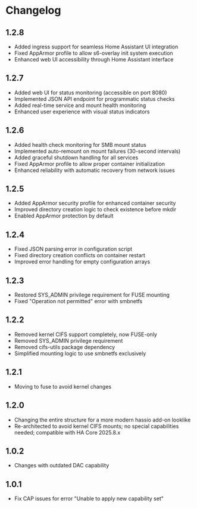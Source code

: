 # Changelog

## 1.2.8

- Added ingress support for seamless Home Assistant UI integration
- Fixed AppArmor profile to allow s6-overlay init system execution
- Enhanced web UI accessibility through Home Assistant interface

## 1.2.7

- Added web UI for status monitoring (accessible on port 8080)
- Implemented JSON API endpoint for programmatic status checks
- Added real-time service and mount health monitoring
- Enhanced user experience with visual status indicators

## 1.2.6

- Added health check monitoring for SMB mount status
- Implemented auto-remount on mount failures (30-second intervals)
- Added graceful shutdown handling for all services
- Fixed AppArmor profile to allow proper container initialization
- Enhanced reliability with automatic recovery from network issues

## 1.2.5

- Added AppArmor security profile for enhanced container security
- Improved directory creation logic to check existence before mkdir
- Enabled AppArmor protection by default

## 1.2.4

- Fixed JSON parsing error in configuration script
- Fixed directory creation conflicts on container restart
- Improved error handling for empty configuration arrays

## 1.2.3

- Restored SYS_ADMIN privilege requirement for FUSE mounting
- Fixed "Operation not permitted" error with smbnetfs

## 1.2.2

- Removed kernel CIFS support completely, now FUSE-only
- Removed SYS_ADMIN privilege requirement
- Removed cifs-utils package dependency
- Simplified mounting logic to use smbnetfs exclusively

## 1.2.1

- Moving to fuse to avoid kernel changes

## 1.2.0

- Changing the entire structure for a more modern hassio add-on looklike
- Re-architected to avoid kernel CIFS mounts; no special capabilities needed; compatible with HA Core 2025.8.x

## 1.0.2

- Changes with outdated DAC capability

## 1.0.1

- Fix CAP issues for error "Unable to apply new capability set"
